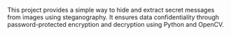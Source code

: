 This project provides a simple way to hide and extract secret messages from images using steganography. It ensures data confidentiality through password-protected encryption and decryption using Python and OpenCV.
